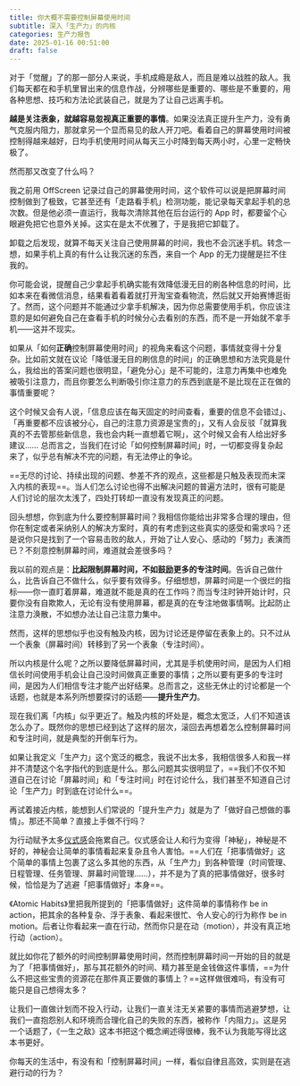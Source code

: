 ```yaml
---
title: 你大概不需要控制屏幕使用时间
subtitle: 深入「生产力」的内核
categories: 生产力报告
date: 2025-01-16 00:51:00
draft: false
---
```


对于「觉醒」了的那一部分人来说，手机成瘾是敌人，而且是难以战胜的敌人。我们每天都在和手机里冒出来的信息作战，分辨哪些是重要的、哪些是不重要的，用各种思想、技巧和方法论武装自己，就是为了让自己远离手机。

<!--more-->

**越是关注表象，就越容易忽视真正重要的事情**。如果没法真正提升生产力，没有勇气克服内阻力，那就拿另一个显而易见的敌人开刀吧。看着自己的屏幕使用时间被控制得越来越好，日均手机使用时间从每天三小时降到每天两小时，心里一定畅快极了。

然而那又改变了什么吗？

我之前用 OffScreen 记录过自己的屏幕使用时间，这个软件可以说是把屏幕时间控制做到了极致，它甚至还有「走路看手机」检测功能，能记录每天拿起手机的总次数。但是他必须一直运行，我每次清除其他在后台运行的 App 时，都要留个心眼避免把它也意外关掉。这实在是太不优雅了，于是我把它卸载了。

卸载之后发现，就算不每天关注自己使用屏幕的时间，我也不会沉迷手机。转念一想，如果手机上真的有什么让我沉迷的东西，来自一个 App 的无力提醒是拦不住我的。

你可能会说，提醒自己少拿起手机确实能有效降低漫无目的刷各种信息的时间，比如本来在看微信消息，结果看着看着就打开淘宝查看物流，然后就又开始赛博逛街了。然而，这个问题并不能通过少拿手机解决，因为你总需要使用手机，你应该注意的是如何避免自己在查看手机的时候分心去看别的东西，而不是一开始就不拿手机——这并不现实。

如果从「如何**正确**控制屏幕使用时间」的视角来看这个问题，事情就变得十分复杂。比如前文就在议论「降低漫无目的刷信息的时间」的正确思想和方法究竟是什么，我给出的答案问题也很明显，「避免分心」是不可能的，注意力再集中也难免被吸引注意力，而且你要怎么判断吸引你注意力的东西到底是不是比现在正在做的事情重要呢？

这个时候又会有人说，「信息应该在每天固定的时间查看，重要的信息不会错过」、「再重要都不应该被分心，自己的注意力资源是宝贵的」，又有人会反驳「就算我真的不去管那些新信息，我也会内耗一直想着它啊」，这个时候又会有人给出好多建议…… 总而言之，当我们在讨论「如何控制屏幕时间」时，一切都变得复杂起来了，似乎总有解决不完的问题，有无法停止的争论。

==无尽的讨论、持续出现的问题、参差不齐的观点，这些都是只触及表现而未深入内核的表现==。当人们怎么讨论也得不出解决问题的普遍方法时，很有可能是人们讨论的层次太浅了，四处打转却一直没有发现真正的问题。

回头想想，你到底为什么要控制屏幕时间？我相信你能给出非常多合理的理由，但你在制定或者采纳别人的解决方案时，真的有考虑到这些真实的感受和需求吗？还是说你只是找到了一个容易击败的敌人，开始了让人安心、感动的「努力」表演而已？不刻意控制屏幕时间，难道就会差很多吗？

我以前的观点是：**比起限制屏幕时间，不如鼓励更多的专注时间**。告诉自己做什么，比告诉自己不做什么，似乎要有效得多。仔细想想，屏幕时间是一个很烂的指标——你一直盯着屏幕，难道就不能是真的在工作吗？而当专注时钟开始计时，只要你没有自欺欺人，无论有没有使用屏幕，都是真的在专注地做事情啊。比起防止注意力涣散，不如想办法让自己注意力集中。

然而，这样的思想似乎也没有触及内核，因为讨论还是停留在表象上的。只不过从一个表象（屏幕时间）转移到了另一个表象（专注时间）。

所以内核是什么呢？之所以要降低屏幕时间，尤其是手机使用时间，是因为人们相信长时间使用手机会让自己没时间做真正重要的事情；之所以要有更多的专注时间，是因为人们相信专注才能产出好结果。总而言之，这些无休止的讨论都是一个话题，也就是本系列所想要探讨的话题——**提升生产力**。

现在我们离「内核」似乎更近了。触及内核的坏处是，概念太宽泛，人们不知道该怎么办了。既然你的思想已经到达了这样的层次，滚回去再想着怎么控制屏幕时间和专注时间，就是典型的开倒车行为。

如果让我定义「生产力」这个宽泛的概念，我说不出太多，我相信很多人和我一样并不清楚这个名字指代的到底是什么。那么问题其实很明显了，==我们不仅不知道自己在讨论「屏幕时间」和「专注时间」时在讨论什么，我们甚至不知道自己讨论「生产力」时到底在讨论什么==。

再试着接近内核，能想到人们常说的「提升生产力」就是为了「做好自己想做的事情」。那还不简单？直接上手做不行吗？

为行动赋予太多[仪式感](/posts/论仪式感/)会拖累自己。仪式感会让人和行为变得「神秘」，神秘是不好的，神秘会让简单的事情看起来复杂且令人害怕。==人们在「把事情做好」这个简单的事情上包裹了这么多其他的东西，从「生产力」到各种管理（时间管理、日程管理、任务管理、屏幕时间管理……），并不是为了真的把事情做好，很多时候，恰恰是为了逃避「把事情做好」本身==。

《Atomic Habits》里把我所提到的「把事情做好」这件简单的事情称作 be in action，把其余的各种复杂、浮于表象、看起来很忙、令人安心的行为称作 be in motion。后者让你看起来一直在行动，然而你只是在动（motion），并没有真正地行动（action）。

就比如你花了额外的时间控制屏幕使用时间，然而控制屏幕时间一开始的目的就是为了「把事情做好」，那与其花额外的时间、精力甚至是金钱做这件事情，==为什么不把这些宝贵的资源花在那件真正要做的事情上？==这样做很难吗，有没有可能只是自己想得太多？

让我们一直做计划而不投入行动，让我们一直关注无关紧要的事情而逃避梦想，让我们一直抱怨别人和环境而合理化自己的失败的东西，被称作「内阻力」。这是另一个话题了，《一生之敌》这本书把这个概念阐述得很棒，我不认为我能写得比这本书更好。

你每天的生活中，有没有和「控制屏幕时间」一样，看似自律且高效，实则是在逃避行动的行为？

